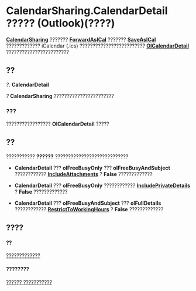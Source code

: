 
# CalendarSharing.CalendarDetail ????? (Outlook)(????)

 **[CalendarSharing](37a8a15e-51c2-b1a0-7db6-cf2a1f4e8405.md)** ??????? **[ForwardAsICal](b796a573-784b-6725-535e-fd156a3f233c.md)** ??????? **[SaveAsICal](2314f751-77c5-9b95-05fb-c3075f512508.md)** ????????????? iCalendar (.ics) ????????????????????????? **[OlCalendarDetail](7ad41002-490e-824c-ff63-83a164218839.md)** ????????????????????????


## ??

 _?_. **CalendarDetail**

 _?_ **CalendarSharing** ???????????????????????


### ???

????????????????? **OlCalendarDetail** ?????


## ??

??????????? **??????** ????????????????????????????


-  **CalendarDetail** ??? **olFreeBusyOnly** ??? **olFreeBusyAndSubject** ???????????? **[IncludeAttachments](504bba9e-009f-986f-070e-ff73ce82ea03.md)** ? **False** ?????????????
    
-  **CalendarDetail** ??? **olFreeBusyOnly** ???????????? **[IncludePrivateDetails](a7c52e33-fe2a-b89a-9102-da2baf937e37.md)** ? **False** ?????????????
    
-  **CalendarDetail** ??? **olFreeBusyAndSubject** ??? **olFullDetails** ???????????? **[RestrictToWorkingHours](2d655c66-fd3e-0b82-41b2-798d408f6531.md)** ? **False** ?????????????
    

## ????


#### ??


[?????????????](37a8a15e-51c2-b1a0-7db6-cf2a1f4e8405.md)
#### ????????


[?????? ???????????](http://msdn.microsoft.com/library/1b2b6233-9816-e3f2-5924-694ce30cc8ef%28Office.15%29.aspx)